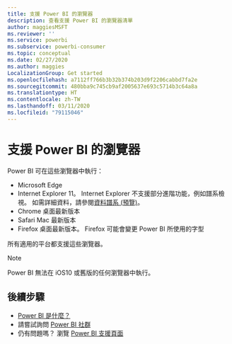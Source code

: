 ```yaml
---
title: 支援 Power BI 的瀏覽器
description: 查看支援 Power BI 的瀏覽器清單
author: maggiesMSFT
ms.reviewer: ''
ms.service: powerbi
ms.subservice: powerbi-consumer
ms.topic: conceptual
ms.date: 02/27/2020
ms.author: maggies
LocalizationGroup: Get started
ms.openlocfilehash: a7112ff766b3b32b374b203d9f2206cabbd7fa2e
ms.sourcegitcommit: 480bba9c745cb9af2005637e693c5714b3c64a8a
ms.translationtype: HT
ms.contentlocale: zh-TW
ms.lasthandoff: 03/11/2020
ms.locfileid: "79115046"
---
```

# <a name="supported-browsers-for-power-bi"></a>支援 Power BI 的瀏覽器
Power BI 可在這些瀏覽器中執行：

- Microsoft Edge
- Internet Explorer 11。 Internet Explorer 不支援部分進階功能，例如譜系檢視。 如需詳細資料，請參閱[資料譜系 (預覽)](collaborate-share/service-data-lineage.md)。
- Chrome 桌面最新版本
- Safari Mac 最新版本
- Firefox 桌面最新版本。 Firefox 可能會變更 Power BI 所使用的字型 

所有適用的平台都支援這些瀏覽器。

> [!NOTE]
> Power BI 無法在 iOS10 或舊版的任何瀏覽器中執行。

## <a name="next-steps"></a>後續步驟
* [Power BI 是什麼？](power-bi-overview.md)
* 請嘗試詢問 [Power BI 社群](https://community.powerbi.com/)
* 仍有問題嗎？ 瀏覽 [Power BI 支援頁面](https://powerbi.microsoft.com/support/)

